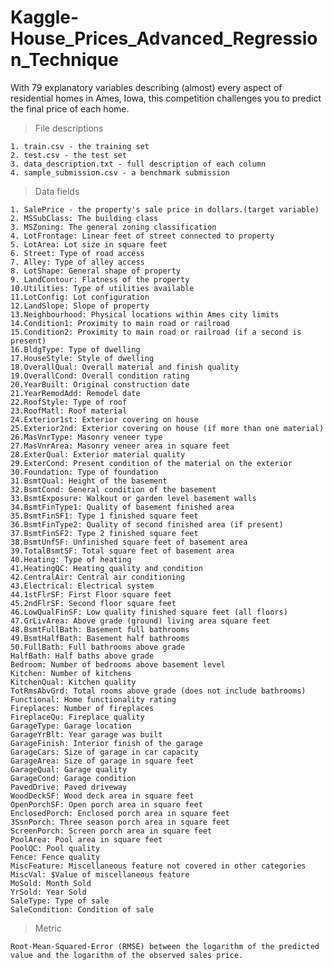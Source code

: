 # Kaggle-House_Prices_Advanced_Regression_Technique
With 79 explanatory variables describing (almost) every aspect of residential homes in Ames, Iowa, this competition challenges you to predict the final price of each home.

> File descriptions

    1. train.csv - the training set
    2. test.csv - the test set
    3. data_description.txt - full description of each column
    4. sample_submission.csv - a benchmark submission 

> Data fields

    1. SalePrice - the property's sale price in dollars.(target variable)
    2. MSSubClass: The building class
    3. MSZoning: The general zoning classification
    4. LotFrontage: Linear feet of street connected to property
    5. LotArea: Lot size in square feet
    6. Street: Type of road access
    7. Alley: Type of alley access
    8. LotShape: General shape of property
    9. LandContour: Flatness of the property
    10.Utilities: Type of utilities available
    11.LotConfig: Lot configuration
    12.LandSlope: Slope of property
    13.Neighbourhood: Physical locations within Ames city limits
    14.Condition1: Proximity to main road or railroad
    15.Condition2: Proximity to main road or railroad (if a second is present)
    16.BldgType: Type of dwelling
    17.HouseStyle: Style of dwelling
    18.OverallQual: Overall material and finish quality
    19.OverallCond: Overall condition rating
    20.YearBuilt: Original construction date
    21.YearRemodAdd: Remodel date
    22.RoofStyle: Type of roof
    23.RoofMatl: Roof material
    24.Exterior1st: Exterior covering on house
    25.Exterior2nd: Exterior covering on house (if more than one material)
    26.MasVnrType: Masonry veneer type
    27.MasVnrArea: Masonry veneer area in square feet
    28.ExterQual: Exterior material quality
    29.ExterCond: Present condition of the material on the exterior
    30.Foundation: Type of foundation
    31.BsmtQual: Height of the basement
    32.BsmtCond: General condition of the basement
    33.BsmtExposure: Walkout or garden level basement walls
    34.BsmtFinType1: Quality of basement finished area
    35.BsmtFinSF1: Type 1 finished square feet
    36.BsmtFinType2: Quality of second finished area (if present)
    37.BsmtFinSF2: Type 2 finished square feet
    38.BsmtUnfSF: Unfinished square feet of basement area
    39.TotalBsmtSF: Total square feet of basement area
    40.Heating: Type of heating
    41.HeatingQC: Heating quality and condition
    42.CentralAir: Central air conditioning
    43.Electrical: Electrical system
    44.1stFlrSF: First Floor square feet
    45.2ndFlrSF: Second floor square feet
    46.LowQualFinSF: Low quality finished square feet (all floors)
    47.GrLivArea: Above grade (ground) living area square feet
    48.BsmtFullBath: Basement full bathrooms
    49.BsmtHalfBath: Basement half bathrooms
    50.FullBath: Full bathrooms above grade
    HalfBath: Half baths above grade
    Bedroom: Number of bedrooms above basement level
    Kitchen: Number of kitchens
    KitchenQual: Kitchen quality
    TotRmsAbvGrd: Total rooms above grade (does not include bathrooms)
    Functional: Home functionality rating
    Fireplaces: Number of fireplaces
    FireplaceQu: Fireplace quality
    GarageType: Garage location
    GarageYrBlt: Year garage was built
    GarageFinish: Interior finish of the garage
    GarageCars: Size of garage in car capacity
    GarageArea: Size of garage in square feet
    GarageQual: Garage quality
    GarageCond: Garage condition
    PavedDrive: Paved driveway
    WoodDeckSF: Wood deck area in square feet
    OpenPorchSF: Open porch area in square feet
    EnclosedPorch: Enclosed porch area in square feet
    3SsnPorch: Three season porch area in square feet
    ScreenPorch: Screen porch area in square feet
    PoolArea: Pool area in square feet
    PoolQC: Pool quality
    Fence: Fence quality
    MiscFeature: Miscellaneous feature not covered in other categories
    MiscVal: $Value of miscellaneous feature
    MoSold: Month Sold
    YrSold: Year Sold
    SaleType: Type of sale
    SaleCondition: Condition of sale
    
   > Metric
   
    Root-Mean-Squared-Error (RMSE) between the logarithm of the predicted value and the logarithm of the observed sales price. 
